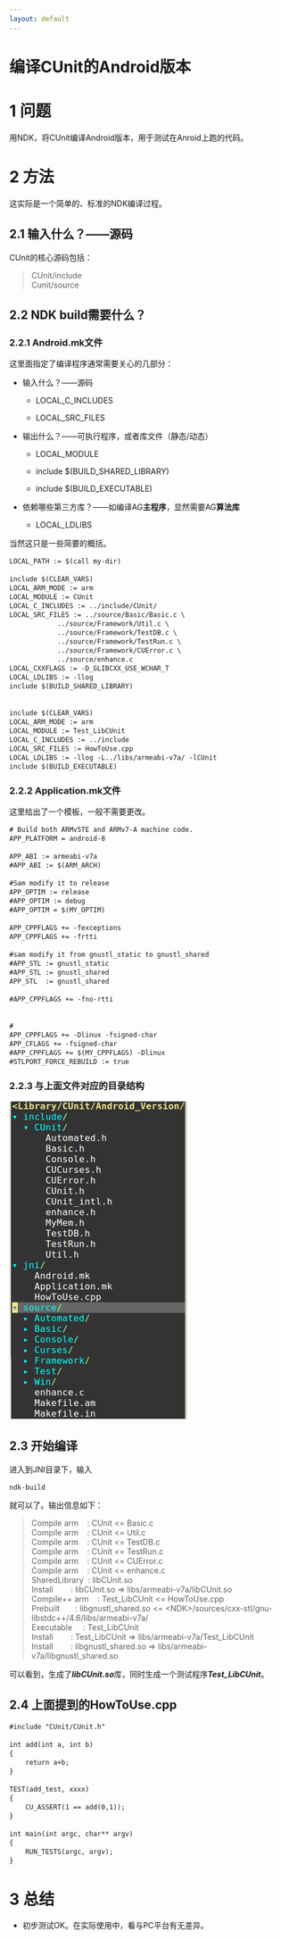 ```yaml
---
layout: default
---
```


编译CUnit的Android版本
======================

1 问题
====

用NDK，将CUnit编译Android版本，用于测试在Anroid上跑的代码。

2 方法
====

这实际是一个简单的、标准的NDK编译过程。

2.1 输入什么？——源码
----------------

CUnit的核心源码包括：

>CUnit/include  
>Cunit/source

2.2 NDK build需要什么？
-------------------

### 2.2.1 Android.mk文件 

这里面指定了编译程序通常需要关心的几部分：

-   输入什么？——源码

    -   LOCAL\_C\_INCLUDES

    -   LOCAL\_SRC\_FILES

-   输出什么？——可执行程序，或者库文件（静态/动态）

    -   LOCAL\_MODULE

    -   include \$(BUILD\_SHARED\_LIBRARY)

    -   include \$(BUILD\_EXECUTABLE)

-   依赖哪些第三方库？——如编译AG**主程序**，显然需要AG**算法库**

    -   LOCAL\_LDLIBS

当然这只是一些简要的概括。

    LOCAL_PATH := $(call my-dir)

    include $(CLEAR_VARS)
    LOCAL_ARM_MODE := arm
    LOCAL_MODULE := CUnit
    LOCAL_C_INCLUDES := ../include/CUnit/
    LOCAL_SRC_FILES := ../source/Basic/Basic.c \
                ../source/Framework/Util.c \
                ../source/Framework/TestDB.c \
                ../source/Framework/TestRun.c \
                ../source/Framework/CUError.c \
                ../source/enhance.c
    LOCAL_CXXFLAGS := -D_GLIBCXX_USE_WCHAR_T
    LOCAL_LDLIBS := -llog
    include $(BUILD_SHARED_LIBRARY)


    include $(CLEAR_VARS)
    LOCAL_ARM_MODE := arm
    LOCAL_MODULE := Test_LibCUnit
    LOCAL_C_INCLUDES := ../include
    LOCAL_SRC_FILES := HowToUse.cpp
    LOCAL_LDLIBS := -llog -L../libs/armeabi-v7a/ -lCUnit
    include $(BUILD_EXECUTABLE)

### 2.2.2 Application.mk文件 

这里给出了一个模板，一般不需要更改。

    # Build both ARMv5TE and ARMv7-A machine code.
    APP_PLATFORM = android-8

    APP_ABI := armeabi-v7a
    #APP_ABI := $(ARM_ARCH)

    #Sam modify it to release
    APP_OPTIM := release
    #APP_OPTIM := debug
    #APP_OPTIM = $(MY_OPTIM)

    APP_CPPFLAGS += -fexceptions
    APP_CPPFLAGS += -frtti

    #sam modify it from gnustl_static to gnustl_shared
    #APP_STL := gnustl_static
    #APP_STL := gnustl_shared
    APP_STL  := gnustl_shared

    #APP_CPPFLAGS += -fno-rtti


    #
    APP_CPPFLAGS += -Dlinux -fsigned-char
    APP_CFLAGS += -fsigned-char
    #APP_CPPFLAGS += $(MY_CPPFLAGS) -Dlinux
    #STLPORT_FORCE_REBUILD := true

### 2.2.3 与上面文件对应的目录结构

![image](/images/structure.png)

2.3 开始编译
--------

进入到JNI目录下，输入

    ndk-build

就可以了。输出信息如下：

>Compile arm    : CUnit \<= Basic.c  
>Compile arm    : CUnit \<= Util.c  
>Compile arm    : CUnit \<= TestDB.c  
>Compile arm    : CUnit \<= TestRun.c  
>Compile arm    : CUnit \<= CUError.c  
>Compile arm    : CUnit \<= enhance.c  
>SharedLibrary  : libCUnit.so  
>Install        : libCUnit.so =\> libs/armeabi-v7a/libCUnit.so  
>Compile++ arm    : Test\_LibCUnit \<= HowToUse.cpp  
>Prebuilt       : libgnustl\_shared.so \<= \<NDK\>/sources/cxx-stl/gnu-libstdc++/4.6/libs/armeabi-v7a/  
>Executable     : Test\_LibCUnit  
>Install        : Test\_LibCUnit =\> libs/armeabi-v7a/Test\_LibCUnit  
>Install        : libgnustl\_shared.so =\> libs/armeabi-v7a/libgnustl\_shared.so  

可以看到，生成了***libCUnit.so***库，同时生成一个测试程序***Test\_LibCUnit***。

2.4 上面提到的HowToUse.cpp
----------------------

    #include "CUnit/CUnit.h"

    int add(int a, int b)
    {
        return a+b;
    }

    TEST(add_test, xxxx)
    {
        CU_ASSERT(1 == add(0,1));
    }

    int main(int argc, char** argv)
    {
        RUN_TESTS(argc, argv);
    }

3 总结
====

-   初步测试OK。在实际使用中，看与PC平台有无差异。
